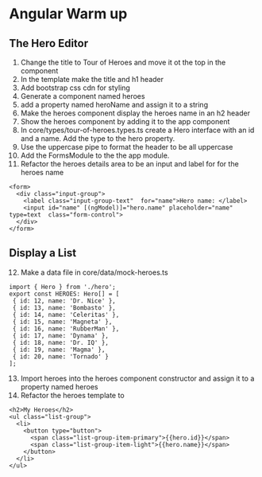  <h1>Angular Warm up</h1>
 
  <h2> The Hero Editor</h2>

1.  Change the title to Tour of Heroes and move it ot the top in the component
2.  In the template make the title and h1 header
3.  Add bootstrap css cdn for styling
4.  Generate a component named heroes
5.  add a property named heroName and assign it to a string
6.  Make the heroes component display the heroes name in an h2 header
7.  Show the heroes component by adding it to the app component
8.  In core/types/tour-of-heroes.types.ts create a Hero interface with an id and a name. Add the type to the hero property.
9.  Use the uppercase pipe to format the header to be all uppercase
10. Add the FormsModule to the the app module.
11. Refactor the heroes details area to be an input and label for for the heroes name

```
<form>
  <div class="input-group">
    <label class="input-group-text"  for="name">Hero name: </label>
    <input id="name" [(ngModel)]="hero.name" placeholder="name" type=text  class="form-control">
  </div>
</form>
```

 <h2>Display a List</h2>
 
12. Make a data file in core/data/mock-heroes.ts

```
import { Hero } from './hero';
export const HEROES: Hero[] = [
 { id: 12, name: 'Dr. Nice' },
 { id: 13, name: 'Bombasto' },
 { id: 14, name: 'Celeritas' },
 { id: 15, name: 'Magneta' },
 { id: 16, name: 'RubberMan' },
 { id: 17, name: 'Dynama' },
 { id: 18, name: 'Dr. IQ' },
 { id: 19, name: 'Magma' },
 { id: 20, name: 'Tornado' }
];
```

13. Import heroes into the heroes component constructor and assign it to a property named heroes
14. Refactor the heroes template to

```
<h2>My Heroes</h2>
<ul class="list-group">
  <li>
    <button type="button">
      <span class="list-group-item-primary">{{hero.id}}</span>
      <span class="list-group-item-light">{{hero.name}}</span>
    </button>
  </li>
</ul>
```
